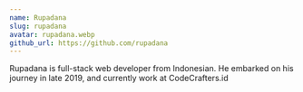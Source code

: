 ```yaml
---
name: Rupadana
slug: rupadana
avatar: rupadana.webp
github_url: https://github.com/rupadana
---
```


Rupadana is full-stack web developer from Indonesian. He embarked on his journey in late 2019, and currently work at CodeCrafters.id
